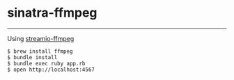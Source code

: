 # sinatra-ffmpeg

----

Using [streamio-ffmpeg](https://github.com/streamio/streamio-ffmpeg)

```
$ brew install ffmpeg
$ bundle install
$ bundle exec ruby app.rb
$ open http://localhost:4567
```

